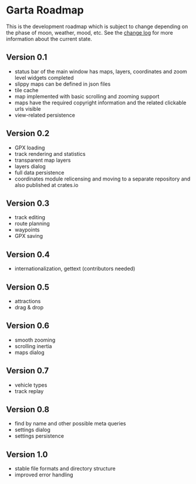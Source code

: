 # Garta Roadmap
This is the development roadmap which is subject to change depending on the phase of moon, weather, mood, etc. See the [change log](ChangeLog.md) for more information about the current state.

## Version 0.1
- status bar of the main window has maps, layers, coordinates and zoom level widgets completed
- slippy maps can be defined in json files
- tile cache
- map implemented with basic scrolling and zooming support
- maps have the required copyright information and the related clickable urls visible
- view-related persistence 

## Version 0.2
- GPX loading
- track rendering and statistics
- transparent map layers
- layers dialog
- full data persistence
- coordinates module relicensing and moving to a separate repository and also published at crates.io

## Version 0.3
- track editing
- route planning
- waypoints
- GPX saving

## Version 0.4
- internationalization, gettext (contributors needed)

## Version 0.5
- attractions
- drag & drop

## Version 0.6
- smooth zooming
- scrolling inertia
- maps dialog

## Version 0.7
- vehicle types
- track replay

## Version 0.8
- find by name and other possible meta queries
- settings dialog
- settings persistence

## Version 1.0
- stable file formats and directory structure
- improved error handling 

